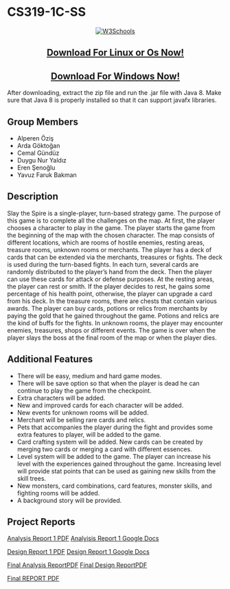 # CS319-1C-SS

<p align="center">
	<a href="http://www.youtube.com/watch?v=tZCJqOUA3dE">
		<img border="0" alt="W3Schools" src="http://img.youtube.com/vi/tZCJqOUA3dE/0.jpg">
	</a>
</p>


<p style="text-align:center">
	<a href="https://drive.google.com/file/d/1NMTqhqlCzM2FiNwWnL-OvEHgFqCisO_b/view?usp=sharing">
		<h2 style="text-align:center">Download For Linux or Os Now!</h2>
	</a>
</p>

<p style="text-align:center">
	<a href="https://drive.google.com/file/d/1nk_cqqni2LQnALuEK-V_qXaKBtcoq9ar/view?usp=sharing">
		<h2 style="text-align:center">Download For Windows Now!</h2>
	</a>
</p>

After downloading, extract the zip file and run the .jar file with Java 8. Make sure that Java 8 is properly installed so that it can support javafx libraries.


## Group Members
- Alperen Öziş
- Arda Göktoğan
- Cemal Gündüz
- Duygu Nur Yaldız
- Eren Şenoğlu
- Yavuz Faruk Bakman

## Description
Slay the Spire is a single-player, turn-based strategy game. The purpose of this game is to complete all the challenges on the map. At first, the player chooses a character to play in the game. The player starts the game from the beginning of the map with the chosen character. The map consists of different locations, which are rooms of hostile enemies, resting areas, treasure rooms, unknown rooms or merchants. The player has a deck of cards that can be extended via the merchants, treasures or fights. The deck is used during the turn-based fights. In each turn, several cards are randomly distributed to the player’s hand from the deck. Then the player can use these cards for attack or defense purposes. At the resting areas, the player can rest or smith. If the player decides to rest, he gains some percentage of his health point, otherwise, the player can upgrade a card from his deck. In the treasure rooms, there are chests that contain various awards. The player can buy cards, potions or relics from merchants by paying the gold that he gained throughout the game. Potions and relics are the kind of buffs for the fights. In unknown rooms, the player may encounter enemies, treasures, shops or different events. The game is over when the player slays the boss at the final room of the map or when the player dies.

## Additional Features
- There will be easy, medium and hard game modes.
- There will be save option so that when the player is dead he can continue to play the game from the checkpoint.
- Extra characters will be added.
- New and improved cards for each character will be added.
- New events for unknown rooms will be added.
- Merchant will be selling rare cards and relics.
- Pets that accompanies the player during the fight and provides some extra features to player, will be added to the game. 
- Card crafting system will be added. New cards can be created by merging two cards or merging a card with different essences.
- Level system will be added to the game. The player can increase his level with the experiences gained throughout the game. Increasing level will provide stat points that can be used as gaining new skills from the skill trees.
- New monsters, card combinations, card features, monster skills, and fighting rooms will be added.
- A background story will be provided. 

## Project Reports


[Analysis Report 1 PDF](https://github.com/ardofski/1C-SS/blob/master/Project%20Reports/Analysis_Report_1.pdf)
[Analyisis Report 1 Google Docs](https://docs.google.com/document/d/1cfotJck61YXSWnprTpIqWWkmVpQHqZCKuM19EZb8ENQ/edit?usp=sharing)

[Design Report 1 PDF](https://github.com/ardofski/1C-SS/blob/master/Project%20Reports/Design_Report_1.pdf)
[Design Report 1 Google Docs](https://docs.google.com/document/d/1Mxv4hiAcGOzrHSke-bJqTJxJfIfpUhowPlBxDXpEbsQ/edit?usp=sharing)

[Final Analysis ReportPDF](https://github.com/ardofski/1C-SS/blob/master/Project%20Reports/analysis-report-v2.pdf)
[Final Design ReportPDF](https://github.com/ardofski/1C-SS/blob/master/Project%20Reports/design-report-v2.pdf)

[Final REPORT PDF](https://github.com/ardofski/1C-SS/blob/master/Project%20Reports/final-report.pdf)



